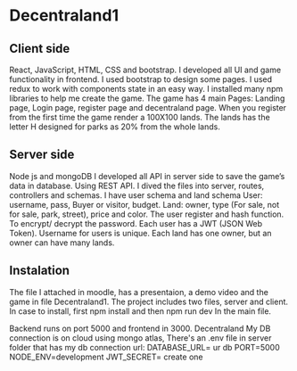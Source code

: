 # Decentraland1
## Client side
React, JavaScript, HTML, CSS and bootstrap.
I developed all UI and game functionality in frontend. 
I used bootstrap to design some pages.
I used redux to work with components state in an easy way.
I installed many npm libraries to help me create the game.
The game has 4 main Pages: Landing page, Login page, register page and decentraland page. When you register from the first time the game render a 100X100 lands. The lands has the letter H designed for parks as 20% from the whole lands.


## Server side
Node js and mongoDB
I developed all API in server side to save the game’s data in database. Using REST API.
I dived the files into server, routes, controllers and schemas.
I have user schema and land schema
      User: username, pass, Buyer or visitor, budget.
      Land: owner, type (For sale, not for sale, park, street), price and color.
The user register and hash function. To encrypt/ decrypt the password.
Each user has a JWT (JSON Web Token). 
Username for users is unique.
Each land has one owner, but an owner can have many lands.

## Instalation
The file I attached in moodle, has a presentaion, a demo video and the game in file Decentraland1. The project includes two files, server and client. In case to install, first npm install and then npm run dev In the main file.

Backend runs on port 5000 and frontend in 3000. Decentraland
My DB connection is on cloud using mongo atlas, There's an .env file in server folder that has my db connection url:
DATABASE_URL= ur db
PORT=5000
NODE_ENV=development
JWT_SECRET= create one
